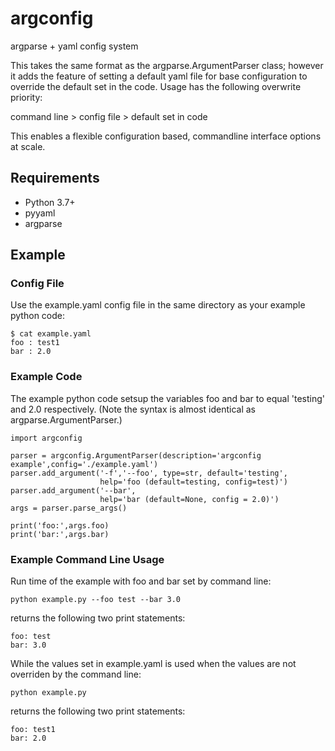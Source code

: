 # argconfig
argparse + yaml config system

This takes the same format as the argparse.ArgumentParser class; however
it adds the feature of setting a default yaml file for base configuration
to override the default set in the code. Usage has the following overwrite
priority:

command line > config file > default set in code

This enables a flexible configuration based, commandline interface options
at scale.

## Requirements
* Python 3.7+
* pyyaml
* argparse

## Example
### Config File
Use the example.yaml config file in the same directory as your example python code:
```
$ cat example.yaml
foo : test1
bar : 2.0
```
### Example Code
The example python code setsup the variables foo and bar to equal 'testing' and 2.0 respectively. 
(Note the syntax is almost identical as argparse.ArgumentParser.)
```
import argconfig

parser = argconfig.ArgumentParser(description='argconfig example',config='./example.yaml')
parser.add_argument('-f','--foo', type=str, default='testing',
                    help='foo (default=testing, config=test)')
parser.add_argument('--bar',
                    help='bar (default=None, config = 2.0)')
args = parser.parse_args()

print('foo:',args.foo)
print('bar:',args.bar)
```
### Example Command Line Usage
Run time of the example with foo and bar set by command line:
```
python example.py --foo test --bar 3.0
```
returns the following two print statements:
```
foo: test
bar: 3.0
```

While the values set in example.yaml is used when the values are not overriden by the command line:
```
python example.py
```
returns the following two print statements:
```
foo: test1
bar: 2.0
```
